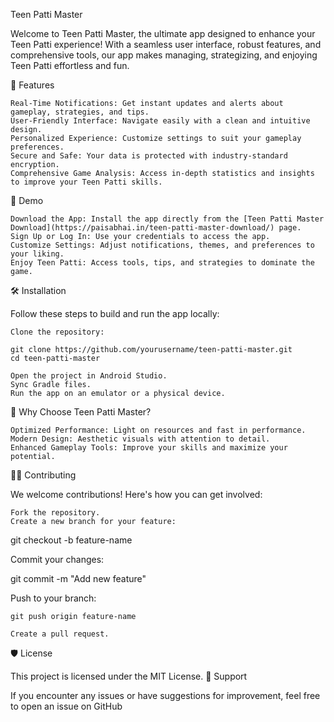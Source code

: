 Teen Patti Master

Welcome to Teen Patti Master, the ultimate app designed to enhance your Teen Patti experience! With a seamless user interface, robust features, and comprehensive tools, our app makes managing, strategizing, and enjoying Teen Patti effortless and fun.

📱 Features

    Real-Time Notifications: Get instant updates and alerts about gameplay, strategies, and tips.
    User-Friendly Interface: Navigate easily with a clean and intuitive design.
    Personalized Experience: Customize settings to suit your gameplay preferences.
    Secure and Safe: Your data is protected with industry-standard encryption.
    Comprehensive Game Analysis: Access in-depth statistics and insights to improve your Teen Patti skills.

🚀 Demo

    Download the App: Install the app directly from the [Teen Patti Master Download](https://paisabhai.in/teen-patti-master-download/) page.
    Sign Up or Log In: Use your credentials to access the app.
    Customize Settings: Adjust notifications, themes, and preferences to your liking.
    Enjoy Teen Patti: Access tools, tips, and strategies to dominate the game.

🛠️ Installation

Follow these steps to build and run the app locally:

    Clone the repository:

    git clone https://github.com/yourusername/teen-patti-master.git
    cd teen-patti-master

    Open the project in Android Studio.
    Sync Gradle files.
    Run the app on an emulator or a physical device.

🌟 Why Choose Teen Patti Master?

    Optimized Performance: Light on resources and fast in performance.
    Modern Design: Aesthetic visuals with attention to detail.
    Enhanced Gameplay Tools: Improve your skills and maximize your potential.

🧑‍💻 Contributing

We welcome contributions! Here's how you can get involved:

    Fork the repository.
    Create a new branch for your feature:

git checkout -b feature-name

Commit your changes:

git commit -m "Add new feature"

Push to your branch:

    git push origin feature-name

    Create a pull request.

🛡️ License

This project is licensed under the MIT License.
💬 Support

If you encounter any issues or have suggestions for improvement, feel free to open an issue on GitHub
